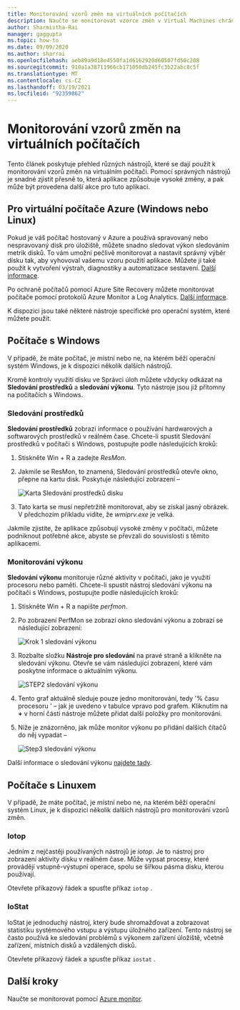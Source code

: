 ```yaml
---
title: Monitorování vzorů změn na virtuálních počítačích
description: Naučte se monitorovat vzorce změn v Virtual Machines chráněných pomocí Azure Site Recovery
author: Sharmistha-Rai
manager: gaggupta
ms.topic: how-to
ms.date: 09/09/2020
ms.author: sharrai
ms.openlocfilehash: aeb89a9d18e4550fa1d6162920d60507fd50c208
ms.sourcegitcommit: 910a1a38711966cb171050db245fc3b22abc8c5f
ms.translationtype: MT
ms.contentlocale: cs-CZ
ms.lasthandoff: 03/19/2021
ms.locfileid: "92359862"
---
```

# <a name="monitoring-churn-patterns-on-virtual-machines"></a>Monitorování vzorů změn na virtuálních počítačích

Tento článek poskytuje přehled různých nástrojů, které se dají použít k monitorování vzorů změn na virtuálním počítači. Pomocí správných nástrojů je snadné zjistit přesně to, která aplikace způsobuje vysoké změny, a pak může být provedena další akce pro tuto aplikaci.

## <a name="for-azure-virtual-machines-windows-or-linux"></a>Pro virtuální počítače Azure (Windows nebo Linux)

Pokud je váš počítač hostovaný v Azure a používá spravovaný nebo nespravovaný disk pro úložiště, můžete snadno sledovat výkon sledováním metrik disků. To vám umožní pečlivě monitorovat a nastavit správný výběr disku tak, aby vyhovoval vašemu vzoru použití aplikace. Můžete ji také použít k vytvoření výstrah, diagnostiky a automatizace sestavení. [Další informace](https://azure.microsoft.com/blog/per-disk-metrics-managed-disks/).

Po ochraně počítačů pomocí Azure Site Recovery můžete monitorovat počítače pomocí protokolů Azure Monitor a Log Analytics. [Další informace](./monitor-log-analytics.md).

K dispozici jsou také některé nástroje specifické pro operační systém, které můžete použít.

## <a name="for-windows-machines"></a>Počítače s Windows

V případě, že máte počítač, je místní nebo ne, na kterém běží operační systém Windows, je k dispozici několik dalších nástrojů.

Kromě kontroly využití disku ve Správci úloh můžete vždycky odkázat na **Sledování prostředků** a **sledování výkonu**. Tyto nástroje jsou již přítomny na počítačích s Windows.

### <a name="resource-monitor"></a>Sledování prostředků

**Sledování prostředků** zobrazí informace o používání hardwarových a softwarových prostředků v reálném čase. Chcete-li spustit Sledování prostředků v počítači s Windows, postupujte podle následujících kroků:

1. Stiskněte Win + R a zadejte _ResMon_.
1. Jakmile se ResMon, to znamená, Sledování prostředků otevře okno, přepne na kartu disk. Poskytuje následující zobrazení –

    ![Karta Sledování prostředků disku](./media/monitoring-high-churn/resmon-disk-tab.png)

1. Tato karta se musí nepřetržitě monitorovat, aby se získal jasný obrázek. V předchozím příkladu vidíte, že _wmiprv.exe_ je velká.

Jakmile zjistíte, že aplikace způsobují vysoké změny v počítači, můžete podniknout potřebné akce, abyste se převzali do souvislosti s těmito aplikacemi.

### <a name="performance-monitor"></a>Monitorování výkonu

**Sledování výkonu** monitoruje různé aktivity v počítači, jako je využití procesoru nebo paměti. Chcete-li spustit nástroj sledování výkonu na počítači s Windows, postupujte podle následujících kroků:

1. Stiskněte Win + R a napište _perfmon_.
1. Po zobrazení PerfMon se zobrazí okno sledování výkonu a zobrazí se následující zobrazení:

    ![Krok 1 sledování výkonu](./media/monitoring-high-churn/perfmon-step1.png)

1. Rozbalte složku **Nástroje pro sledování** na pravé straně a klikněte na sledování výkonu. Otevře se vám následující zobrazení, které vám poskytne informace o aktuálním výkonu.

    ![STEP2 sledování výkonu](./media/monitoring-high-churn/perfmon-step1.png)

1. Tento graf aktuálně sleduje pouze jedno monitorování, tedy '% času procesoru ' – jak je uvedeno v tabulce vpravo pod grafem. Kliknutím na **+** v horní části nástroje můžete přidat další položky pro monitorování.
1. Níže je znázorněno, jak může monitor výkonu po přidání dalších čítačů do něj vypadat –

    ![Step3 sledování výkonu](./media/monitoring-high-churn/perfmon-step3.png)

Další informace o sledování výkonu [najdete tady](/dynamics365/business-central/dev-itpro/administration/monitor-use-performance-monitor-collect-event-trace-data).

## <a name="for-linux-machines"></a>Počítače s Linuxem

V případě, že máte počítač, je místní nebo ne, na kterém běží operační systém Linux, je k dispozici několik dalších nástrojů pro monitorování vzorů změn.

### <a name="iotop"></a>Iotop

Jedním z nejčastěji používaných nástrojů je _iotop_. Je to nástroj pro zobrazení aktivity disku v reálném čase. Může vypsat procesy, které provádějí vstupně-výstupní operace, spolu se šířkou pásma disku, kterou používají.

Otevřete příkazový řádek a spusťte příkaz `iotop` .

### <a name="iostat"></a>IoStat

IoStat je jednoduchý nástroj, který bude shromažďovat a zobrazovat statistiku systémového vstupu a výstupu úložného zařízení. Tento nástroj se často používá ke sledování problémů s výkonem zařízení úložiště, včetně zařízení, místních disků a vzdálených disků.

Otevřete příkazový řádek a spusťte příkaz `iostat` .

## <a name="next-steps"></a>Další kroky

Naučte se monitorovat pomocí [Azure monitor](monitor-log-analytics.md).